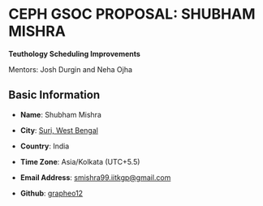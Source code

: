 # CEPH GSOC PROPOSAL: SHUBHAM MISHRA

**Teuthology Scheduling Improvements**

Mentors: Josh Durgin and Neha Ojha

## Basic Information

- **Name**: Shubham Mishra

- **City**: [Suri, West Bengal](https://en.wikipedia.org/wiki/Suri,_Birbhum)

- **Country**: India

- **Time Zone**: Asia/Kolkata (UTC+5.5)

- **Email Address**: smishra99.iitkgp@gmail.com

- **Github**: [grapheo12](https://github.com/grapheo12)



